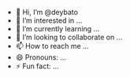 - 👋 Hi, I’m @deybato
- 👀 I’m interested in ...
- 🌱 I’m currently learning ...
- 💞️ I’m looking to collaborate on ...
- 📫 How to reach me ...
- 😄 Pronouns: ...
- ⚡ Fun fact: ...

<!---
deybato/deybato is a ✨ special ✨ repository because its `README.md` (this file) appears on your GitHub profile.
You can click the Preview link to take a look at your changes.
--->
